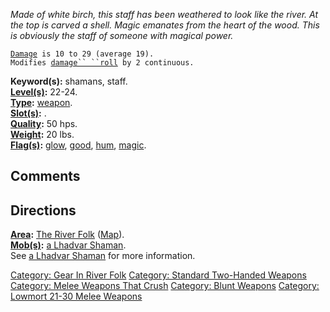 *Made of white birch, this staff has been weathered to look like the
river. At the top is carved a shell. Magic emanates from the heart of
the wood. This is obviously the staff of someone with magical power.*

[`Damage`](Melee_Weapon_Values "wikilink")` is 10 to 29 (average 19).`  
`Modifies `[`damage`` ``roll`](Damage_Roll "wikilink")` by 2 continuous.`

**Keyword(s):** shamans, staff.  
**[Level(s)](Object_Level "wikilink"):** 22-24.  
**[Type](:Category:_Object_Types "wikilink"):**
[weapon](:Category:_Melee_Weapons "wikilink").  
**[Slot(s)](Object_Slots "wikilink"):** <wielded>.  
**[Quality](Object_Quality "wikilink"):** 50 hps.  
**[Weight](Object_Weight "wikilink"):** 20 lbs.  
**[Flag(s)](:Category:_Object_Flags "wikilink"):**
[glow](Glow_Flag "wikilink"), [good](Good_Flag "wikilink"),
[hum](Hum_Flag "wikilink"), [magic](Magic_Flag "wikilink").  

## Comments

## Directions

**[Area](:Category:_Areas "wikilink"):** [The River
Folk](:Category:_River_Folk "wikilink")
([Map](River_Folk_Map "wikilink")).  
**[Mob(s)](:Category:_Mobs "wikilink"):** [a Lhadvar
Shaman](Lhadvar_Shaman "wikilink").  
See [a Lhadvar Shaman](Lhadvar_Shaman "wikilink") for more information.

[Category: Gear In River Folk](Category:_Gear_In_River_Folk "wikilink")
[Category: Standard Two-Handed
Weapons](Category:_Standard_Two-Handed_Weapons "wikilink") [Category:
Melee Weapons That Crush](Category:_Melee_Weapons_That_Crush "wikilink")
[Category: Blunt Weapons](Category:_Blunt_Weapons "wikilink") [Category:
Lowmort 21-30 Melee
Weapons](Category:_Lowmort_21-30_Melee_Weapons "wikilink")
